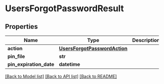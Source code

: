# UsersForgotPasswordResult

## Properties
Name | Type | Description | Notes
------------ | ------------- | ------------- | -------------
**action** | [**UsersForgotPasswordAction**](UsersForgotPasswordAction.md) |  | [optional] 
**pin_file** | **str** |  | [optional] 
**pin_expiration_date** | **datetime** |  | [optional] 

[[Back to Model list]](../README.md#documentation-for-models) [[Back to API list]](../README.md#documentation-for-api-endpoints) [[Back to README]](../README.md)

